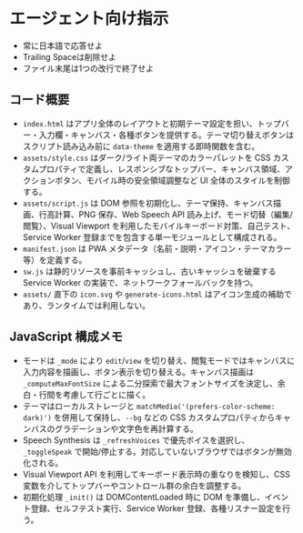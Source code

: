 # エージェント向け指示
- 常に日本語で応答せよ
- Trailing Spaceは削除せよ
- ファイル末尾は1つの改行で終了せよ

## コード概要
- `index.html` はアプリ全体のレイアウトと初期テーマ設定を担い、トップバー・入力欄・キャンバス・各種ボタンを提供する。テーマ切り替えボタンはスクリプト読み込み前に `data-theme` を適用する即時関数を含む。
- `assets/style.css` はダーク/ライト両テーマのカラーパレットを CSS カスタムプロパティで定義し、レスポンシブなトップバー、キャンバス領域、アクションボタン、モバイル時の安全領域調整など UI 全体のスタイルを制御する。
- `assets/script.js` は DOM 参照を初期化し、テーマ保持、キャンバス描画、行高計算、PNG 保存、Web Speech API 読み上げ、モード切替（編集/閲覧）、Visual Viewport を利用したモバイルキーボード対策、自己テスト、Service Worker 登録までを包含する単一モジュールとして構成される。
- `manifest.json` は PWA メタデータ（名前・説明・アイコン・テーマカラー等）を定義する。
- `sw.js` は静的リソースを事前キャッシュし、古いキャッシュを破棄する Service Worker の実装で、ネットワークフォールバックを持つ。
- `assets/` 直下の `icon.svg` や `generate-icons.html` はアイコン生成の補助であり、ランタイムでは利用しない。

## JavaScript 構成メモ
- モードは `_mode` により `edit`/`view` を切り替え、閲覧モードではキャンバスに入力内容を描画し、ボタン表示を切り替える。キャンバス描画は `_computeMaxFontSize` による二分探索で最大フォントサイズを決定し、余白・行間を考慮して行ごとに描く。
- テーマはローカルストレージと `matchMedia('(prefers-color-scheme: dark)')` を併用して保持し、`--bg` などの CSS カスタムプロパティからキャンバスのグラデーションや文字色を再計算する。
- Speech Synthesis は `_refreshVoices` で優先ボイスを選択し、`_toggleSpeak` で開始/停止する。対応していないブラウザではボタンが無効化される。
- Visual Viewport API を利用してキーボード表示時の重なりを検知し、CSS 変数を介してトップバーやコントロール群の余白を調整する。
- 初期化処理 `_init()` は DOMContentLoaded 時に DOM を準備し、イベント登録、セルフテスト実行、Service Worker 登録、各種リスナー設定を行う。
